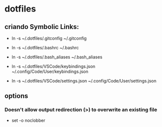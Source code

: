 # dotfiles

## criando Symbolic Links:

- ln -s ~/.dotfiles/.gitconfig ~/.gitconfig

- ln -s ~/.dotfiles/.bashrc ~/.bashrc

- ln -s ~/.dotfiles/.bash_aliases ~/.bash_aliases

- ln -s ~/.dotfiles/VSCode/keybindings.json ~/.config/Code/User/keybindings.json

- ln -s ~/.dotfiles/VSCode/settings.json ~/.config/Code/User/settings.json

## options

### Doesn't allow output redirection (>) to overwrite an existing file

- set -o noclobber
